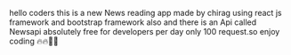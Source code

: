 hello coders this is a new News reading app made by chirag using react js framework and bootstrap framework also and there is an Api called Newsapi absolutely free for developers per day only 100 request.so enjoy coding 🔥🔥🤖🤖